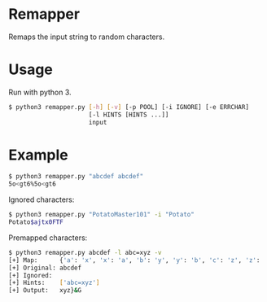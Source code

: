 # Remapper
Remaps the input string to random characters. 

# Usage
Run with python 3. 
```bash
$ python3 remapper.py [-h] [-v] [-p POOL] [-i IGNORE] [-e ERRCHAR]
                      [-l HINTS [HINTS ...]]
                      input
```

# Example
```bash
$ python3 remapper.py "abcdef abcdef"
5o<gt6%5o<gt6
```

Ignored characters: 
```bash
$ python3 remapper.py "PotatoMaster101" -i "Potato"
Potato$ajtx0FTF
```

Premapped characters: 
```bash
$ python3 remapper.py abcdef -l abc=xyz -v
[+] Map:      {'a': 'x', 'x': 'a', 'b': 'y', 'y': 'b', 'c': 'z', 'z': 'c', 'd': '}', 'e': '&', 'f': 'G'}
[+] Original: abcdef
[+] Ignored:
[+] Hints:    ['abc=xyz']
[+] Output:   xyz}&G
```

